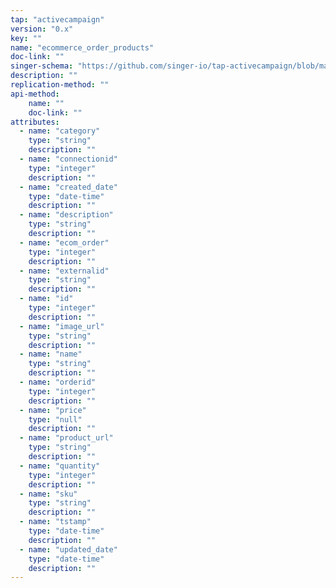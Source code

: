 ```yaml
---
tap: "activecampaign"
version: "0.x"
key: ""
name: "ecommerce_order_products"
doc-link: ""
singer-schema: "https://github.com/singer-io/tap-activecampaign/blob/master/tap_activecampaign/schemas/ecommerce_order_products.json"
description: ""
replication-method: ""
api-method:
    name: ""
    doc-link: ""
attributes:
  - name: "category"
    type: "string"
    description: ""
  - name: "connectionid"
    type: "integer"
    description: ""
  - name: "created_date"
    type: "date-time"
    description: ""
  - name: "description"
    type: "string"
    description: ""
  - name: "ecom_order"
    type: "integer"
    description: ""
  - name: "externalid"
    type: "string"
    description: ""
  - name: "id"
    type: "integer"
    description: ""
  - name: "image_url"
    type: "string"
    description: ""
  - name: "name"
    type: "string"
    description: ""
  - name: "orderid"
    type: "integer"
    description: ""
  - name: "price"
    type: "null"
    description: ""
  - name: "product_url"
    type: "string"
    description: ""
  - name: "quantity"
    type: "integer"
    description: ""
  - name: "sku"
    type: "string"
    description: ""
  - name: "tstamp"
    type: "date-time"
    description: ""
  - name: "updated_date"
    type: "date-time"
    description: ""
---
```

